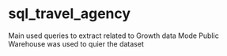 # sql_travel_agency
Main used queries to extract related to Growth data
Mode Public Warehouse was used to quier the dataset 
